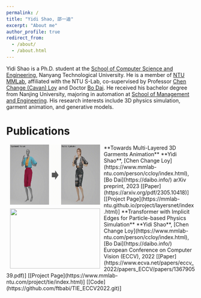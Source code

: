 ```yaml
---
permalink: /
title: "Yidi Shao, 邵一迪"
excerpt: "About me"
author_profile: true
redirect_from: 
  - /about/
  - /about.html
---
```


Yidi Shao is a Ph.D. student at the [School of Computer Science and Engineering](http://scse.ntu.edu.sg/Pages/Home.aspx), Nanyang Technological University. He is a member of [NTU MMLab](https://www.mmlab-ntu.com/), affiliated with the NTU S-Lab, co-supervised by Professor [Chen Change (Cavan) Loy](https://www.mmlab-ntu.com/person/ccloy/index.html) and Doctor [Bo Dai](https://daibo.info/). He received his bachelor degree from Nanjing University, majoring in automation at [School of Management and Engineering](https://sme.nju.edu.cn/mainm.htm). His research interests include 3D physics simulation, garment animation, and generative models.

# Publications
<!-- ====== -->
<img src='./images/layersnet.gif' width="240" hspace="10" height="160" align="left"/>
**Towards Multi-Layered 3D Garments Animation**  
**Yidi Shao**, [Chen Change Loy](https://www.mmlab-ntu.com/person/ccloy/index.html), [Bo Dai](https://daibo.info/)  
arXiv preprint, 2023  
[[Paper](https://arxiv.org/pdf/2305.10418)] [[Project Page](https://mmlab-ntu.github.io/project/layersnet/index.html)]  

<img src='./images/tie.gif' width="240" hspace="10" height="160" align="left"/>
**Transformer with Implicit Edges for Particle-based Physics Simulation**  
**Yidi Shao**, [Chen Change Loy](https://www.mmlab-ntu.com/person/ccloy/index.html), [Bo Dai](https://daibo.info/)
European Conference on Computer Vision (ECCV), 2022  
[[Paper](https://www.ecva.net/papers/eccv_2022/papers_ECCV/papers/136790539.pdf)] [[Project Page](https://www.mmlab-ntu.com/project/tie/index.html)] [[Code](https://github.com/ftbabi/TIE_ECCV2022.git)]
